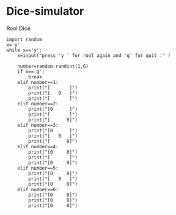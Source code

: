 # Dice-simulator
Rool Dice
    
    import random
    x='y'
    while x=='y':
        x=input("press 'y ' for rool again and 'q' for quit :" )
    
        number=random.randint(1,6)
        if x=='q':
            break
        elif number==1:
            print("[       ]")
            print("[   0   ]")
            print("[       ]")
        elif number==2:
            print("[0      ]")
            print("[       ]")
            print("[      0]")
        elif number==3:
            print("[0      ]")
            print("[   0   ]")
            print("[      0]")
        elif number==4:
            print("[0     0]")
            print("[       ]")
            print("[0     0]")
        elif number==5:
            print("[0     0]")
            print("[   0   ]")
            print("[0     0]")
        elif number==6:
            print("[0     0]")
            print("[0     0]")
            print("[0     0]")
    
    
